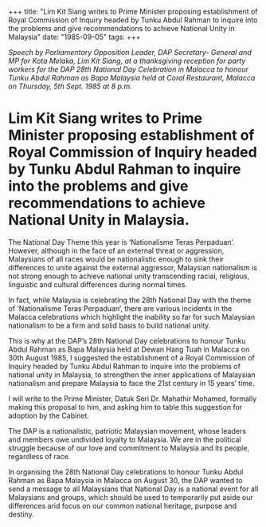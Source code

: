 +++ 
title: "Lim Kit Siang writes to Prime Minister proposing establishment of Royal Commission of Inquiry headed by Tunku Abdul Rahman to inquire into the problems and give recommendations to achieve National Unity in Malaysia"
date: "1985-09-05"
tags:
+++

_Speech by Parliamentary Opposition Leader, DAP Secretary- General and MP for Kota Melaka, Lim Kit Siang, at a thanksgiving reception for party workers for the DAP 28th National Day Celebration in Malacca to honour Tunku Abdul Rahman as Bapa Malaysia held at Coral Restaurant, Malacca on Thursday, 5th Sept. 1985 at 8 p.m._

# Lim Kit Siang writes to Prime Minister proposing establishment of Royal Commission of Inquiry headed by Tunku Abdul Rahman to inquire into the problems and give recommendations to achieve National Unity in Malaysia.

The National Day Theme this year is ‘Nationalisme Teras Perpaduan’. However, although in the face of an external threat or aggression, Malaysians of all races would be nationalistic enough to sink their differences to unite against the external aggressor, Malaysian nationalism is not strong enough to achieve national unity transcending racial, religious, linguistic and cultural differences during normal times.</u>

In fact, while Malaysia is celebrating the 28th National Day with the theme of ‘Nationalisme Teras Perpaduan’, there are various incidents in the Malacca celebrations which highlight the inability so far for such Malaysian nationalism to be a firm and solid basis to build national unity.

This is why at the DAP’s 28th National Day celebrations to honour Tunku Abdul Rahman as Bapa Malaysia held at Dewan Hang Tuah in Malacca on 30th August 1985, I suggested the establishment of a Royal Commission of Inquiry headed by Tunku Abdul Rahman to inquire into the problems of national unity in Malaysia, to strengthen the inner applications of Malaysian nationalism and prepare Malaysia to face the 21st century in 15 years’ time.

I will write to the Prime Minister, Datuk Seri Dr. Mahathir Mohamed, formally making this proposal to him, and asking him to table this suggestion for adoption by the Cabinet.

The DAP is a nationalistic, patriotic Malaysian movement, whose leaders and members owe undivided loyalty to Malaysia. We are in the political struggle because of our love and commitment to Malaysia and its people, regardless of race.

In organising the 28th National Day celebrations to honour Tunku Abdul Rahman as Bapa Malaysia in Malacca on August 30, the DAP wanted to send a message to all Malaysians that National Day is a national event for all Malaysians and groups, which should be used to temporarily put aside our differences arid focus on our common national heritage, purpose and destiny.
 
